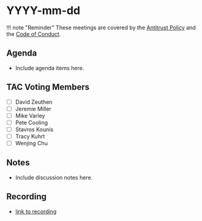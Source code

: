 # YYYY-mm-dd

!!! note "Reminder"
    These meetings are covered by the [Antitrust Policy](../governance/antitrust.md) and the [Code of Conduct](../governance/code-of-conduct.md).

## Agenda
- Include agenda items here.

## TAC Voting Members

- [ ] David Zeuthen
- [ ] Jeremie Miller
- [ ] Mike Varley
- [ ] Pete Cooling
- [ ] Stavros Kounis
- [ ] Tracy Kuhrt
- [ ] Wenjing Chu

## Notes
- Include discussion notes here.

## Recording
- [link to recording]()
